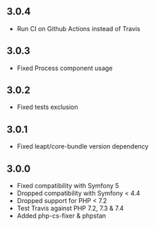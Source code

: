 3.0.4
-----

* Run CI on Github Actions instead of Travis

3.0.3
-----

* Fixed Process component usage

3.0.2
-----

* Fixed tests exclusion

3.0.1
-----

* Fixed leapt/core-bundle version dependency

3.0.0
-----

* Fixed compatibility with Symfony 5
* Dropped compatibility with Symfony < 4.4
* Dropped support for PHP < 7.2
* Test Travis against PHP 7.2, 7.3 & 7.4
* Added php-cs-fixer & phpstan
